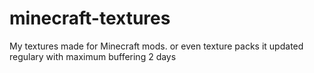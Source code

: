                                                                                    
# minecraft-textures
My textures made for Minecraft mods. or even texture packs
it updated regulary 
with maximum buffering 2 days
